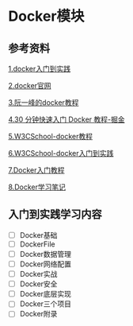 # Docker模块
## 参考资料
[1.docker入门到实践](https://legacy.gitbook.com/book/yeasy/docker_practice/details)

[2.docker官网](https://docs.docker.com/engine/reference/commandline/run/)

[3.阮一峰的docker教程](https://www.ruanyifeng.com/blog/2018/02/docker-tutorial.html)

[4.30 分钟快速入门 Docker 教程-掘金](https://juejin.im/post/5cacbfd7e51d456e8833390c)

[5.W3CSchool-docker教程](https://www.w3cschool.cn/docker/)

[6.W3CSchool-docker入门到实践](https://www.w3cschool.cn/reqsgr/)

[7.Docker入门教程](http://dockerone.com/article/101)

[8.Docker学习笔记](https://blog.opskumu.com/docker.html)

## 入门到实践学习内容
- [ ] Docker基础
- [ ] DockerFile
- [ ] Docker数据管理
- [ ] Docker网络配置
- [ ] Docker实战
- [ ] Docker安全
- [ ] Docker底层实现
- [ ] Docker三个项目
- [ ] Docker附录